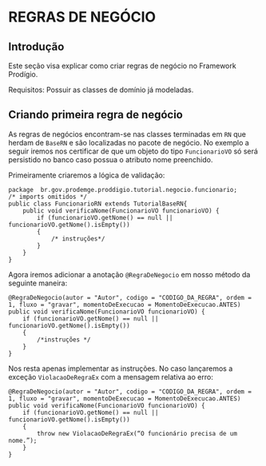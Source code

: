 # REGRAS DE NEGÓCIO

## Introdução

Este seção visa explicar como criar regras de negócio no Framework Prodígio.

Requisitos: Possuir as classes de domínio já modeladas.


## Criando primeira regra de negócio

As regras de negócios encontram-se nas classes terminadas em ``RN`` que herdam de ``BaseRN`` e são localizadas no pacote de negócio.
No exemplo a seguir iremos nos certificar de que um objeto do tipo ``FuncionarioVO`` só será persistido no banco caso possua o atributo nome preenchido.
 
Primeiramente criaremos a lógica de validação:

	package  br.gov.prodemge.proddigio.tutorial.negocio.funcionario;
	/* imports omitidos */
	public class FuncionarioRN extends TutorialBaseRN{
		public void verificaNome(FuncionarioVO funcionarioVO) {
			if (funcionarioVO.getNome() == null || funcionarioVO.getNome().isEmpty())   
			{
				/* instruções*/
			}
		}
	}

Agora iremos adicionar a anotação ``@RegraDeNegocio`` em nosso método da seguinte maneira:

	@RegraDeNegocio(autor = "Autor", codigo = "CODIGO_DA_REGRA", ordem = 1, fluxo = "gravar", momentoDeExecucao = MomentoDeExecucao.ANTES)
	public void verificaNome(FuncionarioVO funcionarioVO) {
		if (funcionarioVO.getNome() == null || funcionarioVO.getNome().isEmpty())   
		{
			/*instruções */
		}
	}

Nos resta apenas implementar as instruções. No caso lançaremos a exceção ``ViolacaoDeRegraEx`` com a mensagem relativa ao erro:

	@RegraDeNegocio(autor = "Autor", codigo = "CODIGO_DA_REGRA", ordem = 1, fluxo = "gravar", momentoDeExecucao = MomentoDeExecucao.ANTES)
	public void verificaNome(FuncionarioVO funcionarioVO) {
		if (funcionarioVO.getNome() == null || funcionarioVO.getNome().isEmpty())   
		{
			throw new ViolacaoDeRegraEx(“O funcionário precisa de um nome.”);
		}
	}

